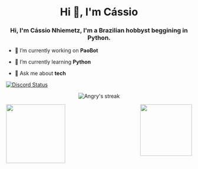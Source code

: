 <h1 align="center">Hi 👋, I'm Cássio</h1>
<h3 align="center">Hi, I'm Cássio Nhiemetz, I'm a Brazilian hobbyst beggining in Python.</h3>

- 🔭 I’m currently working on **PaoBot**

- 🌱 I’m currently learning **Python**

- 💬 Ask me about **tech**

<a href="https://discord.com/users/319963626108878848">
	<img align="center" alt="Discord Status" src="https://lanyard.cnrad.dev/api/319963626108878848?bg=1f1f1f&borderRadius=5px">
</a>





<p align="center">
        <img title="Angry's Streak" alt="Angry's streak" src="http://github-readme-streak-stats.herokuapp.com?user=AngryPlayer04&theme=github-dark&date_format=j%20M%5B%20Y%5D&background=000000&fire=DD4200)](https://git.io/streak-stats)"/>
</p>
 
 
  <img align="left" height="160em" src="https://github-readme-stats.vercel.app/api?username=angryplayer04&show_icons=true&theme=dark&include_all_commits=true&count_private=true"/>
  <img align="right" height="140em" src="https://github-readme-stats.vercel.app/api/top-langs/?username=angryplayer04&layout=compact&langs_count=7&theme=dark"/>
</div>

